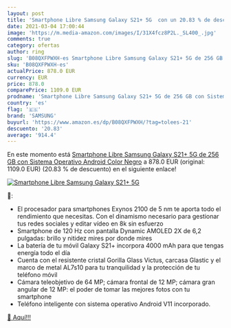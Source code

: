 ```yaml
---
layout: post
title: 'Smartphone Libre Samsung Galaxy S21+ 5G  con un 20.83 % de descuento'
date: 2021-03-04 17:00:44
image: 'https://m.media-amazon.com/images/I/31X4fcz8P2L._SL400_.jpg'
comments: true
category: ofertas
author: ring
slug: 'B08QXFPWXH-es Smartphone Libre Samsung Galaxy S21+ 5G de 256 GB con...'
sku: 'B08QXFPWXH-es'
actualPrice: 878.0 EUR
currency: EUR
price: 878.0
comparePrice: 1109.0 EUR
prodname: 'Smartphone Libre Samsung Galaxy S21+ 5G de 256 GB con Sistema Operativo Android Color Negro'
country: 'es'
flag: '🇪🇸'
brand: 'SAMSUNG'
buyurl: 'https://www.amazon.es/dp/B08QXFPWXH/?tag=tolees-21'
descuento: '20.83'
average: '914.4'
---
```


En este momento está [Smartphone Libre Samsung Galaxy S21+ 5G de 256 GB con Sistema Operativo Android Color Negro](https://www.amazon.es/dp/B08QXFPWXH/?tag=tolees-21) a 878.0 EUR (original: 1109.0 EUR) (20.83 %  de descuento) en el siguiente enlace!

[![Smartphone Libre Samsung Galaxy S21+ 5G ](https://m.media-amazon.com/images/I/31X4fcz8P2L._SL400_.jpg)](https://www.amazon.es/dp/B08QXFPWXH/?tag=tolees-21)

🔎:

- El procesador para smartphones Exynos 2100 de 5 nm te aporta todo el rendimiento que necesitas. Con el dinamismo necesario para gestionar tus redes sociales y editar vídeo en 8k sin esfuerzo
- Smartphone de 120 Hz con pantalla Dynamic AMOLED 2X de 6,2 pulgadas: brillo y nitidez mires por donde mires
- La batería de tu móvil Galaxy S21+ incorpora 4000 mAh para que tengas energía todo el día
- Cuenta con el resistente cristal Gorilla Glass Victus, carcasa Glastic y el marco de metal AL7s10 para tu tranquilidad y la protección de tu teléfono móvil
- Cámara teleobjetivo de 64 MP; cámara frontal de 12 MP; cámara gran angular de 12 MP: el poder de tomar las mejores fotos con tu smartphone
- Teléfono inteligente con sistema operativo Android V11 incorporado.

[🛒 Aquí!!!](https://www.amazon.es/dp/B08QXFPWXH/?tag=tolees-21)
